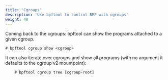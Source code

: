 ```yaml
---
title: 'Cgroups'
description: 'Use bpftool to control BPF with cgroups'
weight: 40
---
```


Coming back to the cgroups: bpftool can show the programs attached to a given
cgroup.

```console
# bpftool cgroup show <cgroup>
```

It can also iterate over cgroups and show all programs (with no argument it
defaults to the cgroup v2 mountpoint):

```console
    # bpftool cgroup tree [cgroup-root]
```
